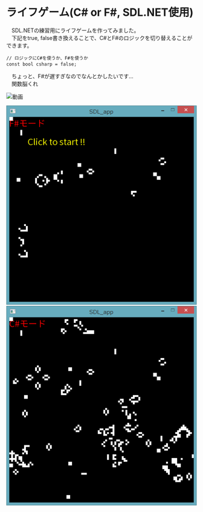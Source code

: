 # ライフゲーム(C# or F#, SDL.NET使用)

　SDL.NETの練習用にライフゲームを作ってみました。    
　下記をtrue, false書き換えることで、C#とF#のロジックを切り替えることができます。

    // ロジックにC#を使うか、F#を使うか
    const bool csharp = false;

　ちょっと、F#が遅すぎなのでなんとかしたいです…    
　関数脳くれ

![動画](/resources/Video_2015-01-22_162807.gif)

![F#](/resources/2015-01-22_023133.png)
![C#](/resources/2015-01-22_023157.png)
